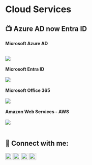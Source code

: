 <h1>Cloud Services <br/></h1>

<h2>📺 Azure AD now Entra ID</h2>
<b>Microsoft Azure AD</b><br><br>

<img align="center" src="https://i.imgur.com/lVqeRdo.png" /><br><br>
<b>Microsoft Entra ID</b><br><br>
<img align="center" src="https://i.imgur.com/oF8XuTJ.png" /><br><br>
<b>Microsoft Office 365</b><br><br>
<img align="center" src="https://i.imgur.com/HdC3gXr.png" /><br><br>
<b>Amazon Web Services - AWS</b><br><br>
<img align="center" src="https://i.imgur.com/ahLJErM.png" /><br><br>



<h2> 🤳 Connect with me:</h2>

<img align="left" alt="JoshMadakor | YouTube" width="22px" src="https://cdn.jsdelivr.net/npm/simple-icons@v3/icons/youtube.svg" />
<img align="left" alt="JoshMadakor | Twitter" width="22px" src="https://cdn.jsdelivr.net/npm/simple-icons@v3/icons/twitter.svg" />
<img align="left" alt="JoshMadakor | LinkedIn" width="22px" src="https://cdn.jsdelivr.net/npm/simple-icons@v3/icons/linkedin.svg" />
<img align="left" alt="JoshMadakor | Instagram" width="22px" src="https://cdn.jsdelivr.net/npm/simple-icons@v3/icons/instagram.svg" />


<!--


Here are some ideas to get you started:

- 🔭 I’m currently working on ...
- 🌱 I’m currently learning ...
- 👯 I’m looking to collaborate on ...
- 🤔 I’m looking for help with ...
- 💬 Ask me about ...
- 📫 How to reach me: ...
- 😄 Pronouns: ...
- ⚡ Fun fact: ...
-->
